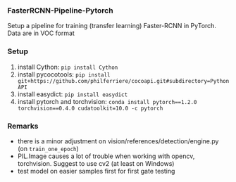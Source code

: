 ### FasterRCNN-Pipeline-Pytorch
Setup a pipeline for training (transfer learning) Faster-RCNN in PyTorch. Data are in VOC format

### Setup
1. install Cython: ```pip install Cython```
2. install pycocotools: ```pip install git+https://github.com/philferriere/cocoapi.git#subdirectory=PythonAPI```
3. install easydict: ```pip install easydict```
4. install pytorch and torchvision: ```conda install pytorch==1.2.0 torchvision==0.4.0 cudatoolkit=10.0 -c pytorch```

### Remarks
- there is a minor adjustment on vision/references/detection/engine.py (on ```train_one_epoch```)
- PIL.Image causes a lot of trouble when working with opencv, torchvision. Suggest to use cv2 (at least on Windows)
- test model on easier samples first for first gate testing